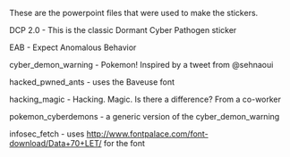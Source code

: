 These are the powerpoint files that were used to make the stickers.

DCP 2.0 - This is the classic Dormant Cyber Pathogen sticker

EAB - Expect Anomalous Behavior

cyber_demon_warning - Pokemon! Inspired by a tweet from @sehnaoui 

hacked_pwned_ants - uses the Baveuse font

hacking_magic - Hacking. Magic.  Is there a difference?  From a co-worker

pokemon_cyberdemons - a generic version of the cyber_demon_warning

infosec_fetch - uses http://www.fontpalace.com/font-download/Data+70+LET/ for the font

